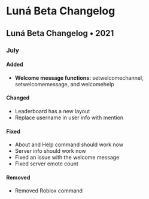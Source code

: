 # Luná Beta Changelog

## Luná Beta Changelog • 2021 

### July

#### Added

* **Welcome message functions:** setwelcomechannel, setwelcomemessage, and welcomehelp

#### Changed

* Leaderboard has a new layout
* Replace username in user info with mention

#### Fixed

* About and Help command should work now
* Server info should work now
* Fixed an issue with the welcome message
* Fixed server emote count

#### Removed

* Removed Roblox command

